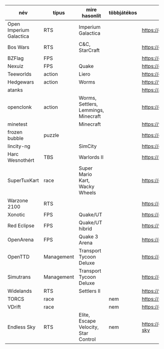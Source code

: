név|típus|mire hasonlít|többjátékos|url|frissítés|gr|ub|mu|vd|mb|bk|pg|gysz
-|-|-|-|-|-|-|-|-|-|-|-|-|-
Open Imperium Galactica|RTS|Imperium Galactica||https://github.com/akarnokd/open-ig|2020||||||5/9||
Bos Wars|RTS|C&C, StarCraft||https://en.wikipedia.org/wiki/Bos_Wars|2013||||+|5/9|9/9||
BZFlag|FPS|||https://en.wikipedia.org/wiki/BZFlag|2020||||3/9|gondolkozik|9/9||
Nexuiz|FPS|Quake||https://en.wikipedia.org/wiki/Nexuiz|2013||+|||+|4/9||
Teeworlds|action|Liero||https://en.wikipedia.org/wiki/Teeworlds|2020||||7/9|7/9|4/9||
Hedgewars|action|Worms||https://www.hedgewars.org/|2020||+|+|9/9|9/9|6/9||
atanks||||https://atanks.sourceforge.io/|2016|+|||||?||
openclonk|action|Worms, Settlers, Lemmings, Minecraft||https://en.wikipedia.org/wiki/OpenClonk|2018|+|||||?||
minetest||Minecraft||https://www.minetest.net/|2020|+|+||||?|+|+
frozen bubble|puzzle|||https://en.wikipedia.org/wiki/Frozen_Bubble|2017|+|||||?||
lincity-ng||SimCity||https://en.wikipedia.org/wiki/Lincity|2019|+|||||?||
Harc Wesnothért|TBS|Warlords II||https://sourceforge.net/projects/wesnoth/|2020.02|||||+|?||
SuperTuxKart|race|Super Mario Kart, Wacky Wheels||https://en.wikipedia.org/wiki/Supertuxkart|2020|||+|9/9|8/9|7/9||
Warzone 2100|RTS|||https://en.wikipedia.org/wiki/Warzone_2100|2020|||+||+|6/9||
Xonotic|FPS|Quake/UT||https://en.wikipedia.org/wiki/Xonotic|2020|||||+|4/9||
Red Eclipse|FPS|Quake/UT hibrid||https://www.redeclipse.net/|2019|||||+|4/9||
OpenArena|FPS|Quake 3 Arena||https://en.wikipedia.org/wiki/OpenArena|2012||+|||+|4/9||
OpenTTD|Management|Transport Tycoon Deluxe||https://en.wikipedia.org/wiki/OpenTTD|2020|||0/9||+|9/9|+|
Simutrans|Management|Transport Tycoon Deluxe||https://en.wikipedia.org/wiki/Simutrans|2020|||||+|8/9||
Widelands|RTS|Settlers II||https://www.widelands.org/|2020|||||+|8/9||
TORCS|race||nem|https://sourceforge.net/projects/torcs/|2016|||+|||4/9||
VDrift|race||nem|https://en.wikipedia.org/wiki/VDrift|2014|||+|||4/9||
Endless Sky|RTS|Elite, Escape Velocity, Star Control|nem|https://github.com/endless-sky/endless-sky|2020|||||+|?||
